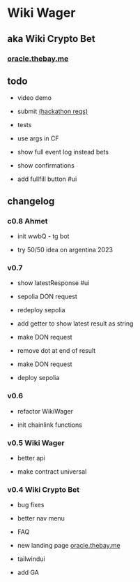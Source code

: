 # Wiki Wager

## aka Wiki Crypto Bet

### [oracle.thebay.me](https://oracle.thebay.me)

## todo

- video demo

- submit [(hackathon reqs)](https://github.com/SxT-Community/chainlink-hackathon)

- tests

- use args in CF

- show full event log instead bets

- show confirmations

- add fullfill button #ui

## changelog

### c0.8 Ahmet

- init wwbQ - tg bot

- try 50/50 idea on argentina 2023

### v0.7

- show latestResponse #ui

- sepolia DON request

- redeploy sepolia

- add getter to show latest result as string

- make DON request

- remove dot at end of result

- make DON request

- deploy sepolia

### v0.6

- refactor WikiWager

- init chainlink functions

### v0.5 Wiki Wager

- better api

- make contract universal

### v0.4 Wiki Crypto Bet

- bug fixes

- better nav menu

- FAQ

- new landing page [oracle.thebay.me](https://oracle.thebay.me)

- tailwindui

- add GA
